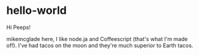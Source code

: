 # hello-world

Hi Peeps!

mikemcglade here,
I like node.ja and Coffeescript (that's what I'm made of!).
I've had tacos on the moon and they're much superior to Earth tacos.
